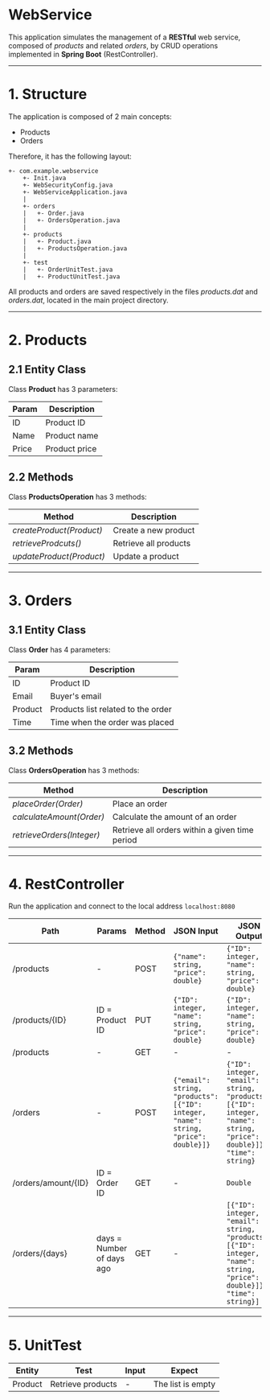 # WebService

This application simulates the management of a **RESTful** web service, composed of *products* and related *orders*,
by CRUD operations implemented in **Spring Boot** (RestController).

---
# 1. Structure

The application is composed of 2 main concepts:
* Products
* Orders

Therefore, it has the following layout:

```
+- com.example.webservice
    +- Init.java
    +- WebSecurityConfig.java
    +- WebServiceApplication.java
    |
    +- orders
    |   +- Order.java
    |   +- OrdersOperation.java
    |
    +- products
    |   +- Product.java
    |   +- ProductsOperation.java
    |
    +- test
    |   +- OrderUnitTest.java
    |   +- ProductUnitTest.java
```

All products and orders are saved respectively in the files *products.dat* and *orders.dat*,
located in the main project directory.

---
# 2. Products

## 2.1 Entity Class

Class **Product** has 3 parameters:

Param | Description
----- | -----------
ID | Product ID
Name | Product name
Price | Product price

## 2.2 Methods

Class **ProductsOperation** has 3 methods:

Method | Description
------ | -----------
*createProduct(Product)* | Create a new product
*retrieveProdcuts()* | Retrieve all products
*updateProduct(Product)* | Update a product

---
# 3. Orders

## 3.1 Entity Class

Class **Order** has 4 parameters:

Param | Description
----- | -----------
ID | Product ID
Email | Buyer's email
Product | Products list related to the order
Time | Time when the order was placed

## 3.2 Methods

Class **OrdersOperation** has 3 methods:

Method | Description
------ | -----------
*placeOrder(Order)* | Place an order
*calculateAmount(Order)* | Calculate the amount of an order
*retrieveOrders(Integer)* | Retrieve all orders within a given time period

---
# 4. RestController

Run the application and connect to the local address ```localhost:8080```

Path | Params | Method | JSON Input | JSON Output
-----|--------|--------|------------|------------
/products | - | POST | ```{"name": string, "price": double}``` | ```{"ID": integer, "name": string, "price": double}```
/products/{ID} | ID = Product ID | PUT | ```{"ID": integer, "name": string, "price": double}``` | ```{"ID": integer, "name": string, "price": double}```
/products | - | GET | - | - | ```[{"ID": integer, "name": string, "price": double}]```
/orders | - | POST |  ```{"email": string, "products": [{"ID": integer, "name": string, "price": double}]}``` | ```{"ID": integer, "email": string, "products": [{"ID": integer, "name": string, "price": double}]}, "time": string}```
/orders/amount/{ID} | ID = Order ID | GET | - | ```Double```
/orders/{days} | days = Number of days ago | GET | - | ```[{"ID": integer, "email": string, "products": [{"ID": integer, "name": string, "price": double}]}, "time": string}]```

---
# 5. UnitTest

Entity | Test | Input | Expect
-------|------|-------|-------
Product | Retrieve products | - | The list is empty